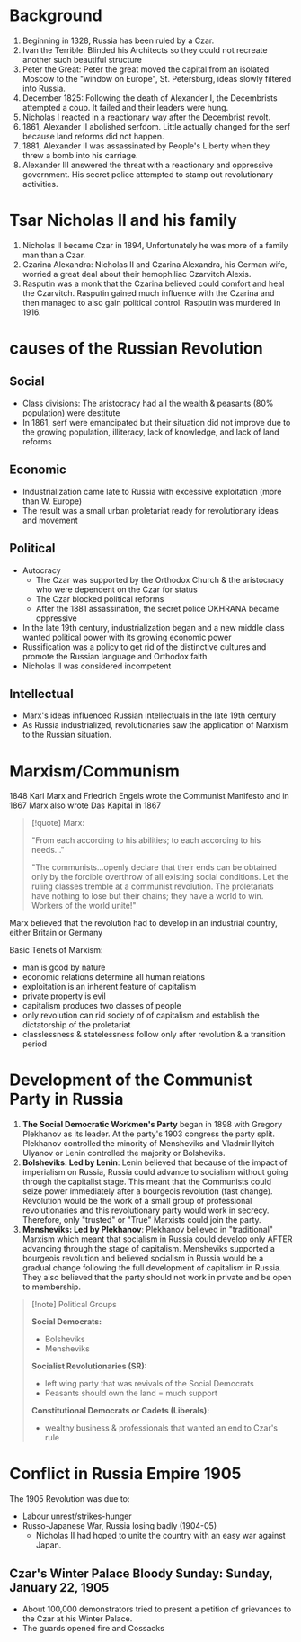 # Background

1. Beginning in 1328, Russia has been ruled by a Czar.
2. Ivan the Terrible: Blinded his Architects so they could not recreate another such beautiful structure
3. Peter the Great: Peter the great moved the capital from an isolated Moscow to the "window on Europe", St. Petersburg, ideas slowly filtered into Russia.
4. December 1825: Following the death of Alexander I, the Decembrists attempted a coup. It failed and their leaders were hung.
5. Nicholas I reacted in a reactionary way after the Decembrist revolt.
6. 1861, Alexander II abolished serfdom. Little actually changed for the serf because land reforms did not happen.
7. 1881, Alexander II was assassinated by People's Liberty when they threw a bomb into his carriage.
8. Alexander III answered the threat with a reactionary and oppressive government. His secret police attempted to stamp out revolutionary activities.

# Tsar Nicholas II and his family

1. Nicholas II became Czar in 1894, Unfortunately he was more of a family man than a Czar.
2. Czarina Alexandra: Nicholas II and Czarina Alexandra, his German wife, worried a great deal about their hemophiliac Czarvitch Alexis.
3. Rasputin was a monk that the Czarina believed could comfort and heal the Czarvitch. Rasputin gained much influence with the Czarina and then managed to also gain political control. Rasputin was murdered in 1916.

# causes of the Russian Revolution

## Social

- Class divisions: The aristocracy had all the wealth & peasants (80% population) were destitute
- In 1861, serf were emancipated but their situation did not improve due to the growing population, illiteracy, lack of knowledge, and lack of land reforms
## Economic

- Industrialization came late to Russia with excessive exploitation (more than W. Europe)
- The result was a small urban proletariat ready for revolutionary ideas and movement

## Political


- Autocracy
	- The Czar was supported by the Orthodox Church & the aristocracy who were dependent on the Czar for status
	- The Czar blocked political reforms
	- After the 1881 assassination, the secret police OKHRANA became oppressive
- In the late 19th century, industrialization began and a new middle class wanted political power with its growing economic power
- Russification was a policy to get rid of the distinctive cultures and promote the Russian language and Orthodox faith
- Nicholas II was considered incompetent

## Intellectual

- Marx's ideas influenced Russian intellectuals in the late 19th century
- As Russia industrialized, revolutionaries saw the application of Marxism to the Russian situation.

# Marxism/Communism

1848 Karl Marx and Friedrich Engels wrote the Communist Manifesto and in 1867 Marx also wrote Das Kapital in 1867

>[!quote] Marx:
>
>"From each according to his abilities; to each according to his needs..."
>
>"The communists...openly declare that their ends can be obtained only by the forcible overthrow of all existing social conditions. Let the ruling classes tremble at a communist revolution. The proletariats have nothing to lose but their chains; they have a world to win. Workers of the world unite!"

Marx believed that the revolution had to develop in an industrial country, either Britain or Germany

Basic Tenets of Marxism:
- man is good by nature
- economic relations determine all human relations
- exploitation is an inherent feature of capitalism
- private property is evil
- capitalism produces two classes of people
- only revolution can rid society of of capitalism and establish the dictatorship of the proletariat
- classlessness & statelessness follow only after revolution & a transition period

# Development of the Communist Party in Russia

1. **The Social Democratic Workmen's Party** began in 1898 with Gregory Plekhanov as its leader. At the party's 1903 congress the party split. Plekhanov controlled the minority of Mensheviks and Vladmir Ilyitch Ulyanov or Lenin controlled the majority or Bolsheviks.
2. **Bolsheviks: Led by Lenin**: Lenin believed that because of the impact of imperialism on Russia, Russia could advance to socialism without going through the capitalist stage. This meant that the Communists could seize power immediately after a bourgeois revolution (fast change). Revolution would be the work of a small group of professional revolutionaries and this revolutionary party would work in secrecy. Therefore, only "trusted" or "True" Marxists could join the party.
3. **Mensheviks: Led by Plekhanov**: Plekhanov believed in "traditional" Marxism which meant that socialism in Russia could develop only AFTER advancing through the stage of capitalism. Mensheviks supported a bourgeois revolution and believed socialism in Russia would be a gradual change following the full development of capitalism in Russia. They also believed that the party should not work in private and be open to membership.

>[!note] Political Groups
>
>**Social Democrats:**
>- Bolsheviks
>- Mensheviks
>
>**Socialist Revolutionaries (SR):**
>- left wing party that was revivals of the Social Democrats
>- Peasants should own the land = much support
>
>**Constitutional Democrats or Cadets (Liberals):**
>- wealthy business & professionals that wanted an end to Czar's rule

# Conflict in Russia Empire 1905

The 1905 Revolution was due to: 
- Labour unrest/strikes-hunger
- Russo-Japanese War, Russia losing badly (1904-05)
	- Nicholas II had hoped to unite the country with an easy war against Japan.

## Czar's Winter Palace Bloody Sunday: Sunday, January 22, 1905

- About 100,000 demonstrators tried to present a petition of grievances to the Czar at his Winter Palace.
- The guards opened fire and Cossacks 